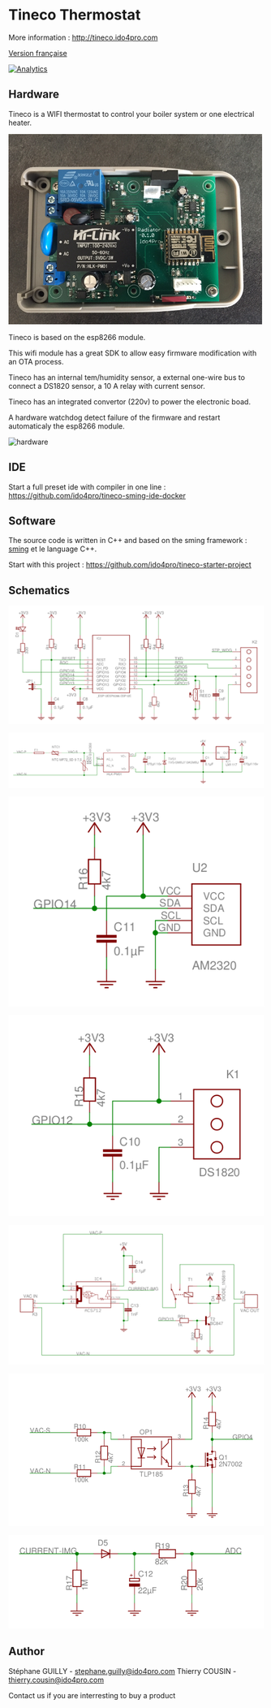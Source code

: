 # Tineco Thermostat

More information : http://tineco.ido4pro.com

[Version française](https://github.com/ido4pro/tineco/blob/master/LISEZMOI.md)

[![Analytics](https://ga-beacon.appspot.com/UA-77079936-1/tineco-thermostat/readme)](https://github.com/ido4pro/tineco-thermostat)

## Hardware

Tineco is a WIFI thermostat to control your boiler system or one electrical heater.

![electronic board](images/electronic-board-small.png)

Tineco is based on the esp8266 module. 

This wifi module has a great SDK to allow easy firmware modification with an OTA process.

Tineco has an internal tem/humidity sensor, a external one-wire bus to connect a DS1820 sensor, a 10 A relay with current sensor.

Tineco has an integrated convertor (220v) to power the electronic boad.

A hardware watchdog detect failure of the firmware and restart automaticaly the esp8266 module.

![hardware](images/tineco-hardware.png)

## IDE

Start a full preset ide with compiler in one line  : https://github.com/ido4pro/tineco-sming-ide-docker


## Software

The source code is written in C++ and based on the sming framework : [sming](https://github.com/SmingHub) et le language C++. 

Start with this project : https://github.com/ido4pro/tineco-starter-project

## Schematics

![esp8266](images/esp8266-core.png)

![power](images/power-AC-DC.png)

![temperature humidity sensor](images/tem-hum-sensor.png)

![one wire bus](images/one-wire-bus.png)

![relay with current sensor](images/relay-with-current-sensor.png)

![power](images/zero-detection.png)

![power](images/current-input.png)


## Author

Stéphane GUILLY - stephane.guilly@ido4pro.com
Thierry COUSIN - thierry.cousin@ido4pro.com

Contact us if you are interresting to buy a product






 
 
 




